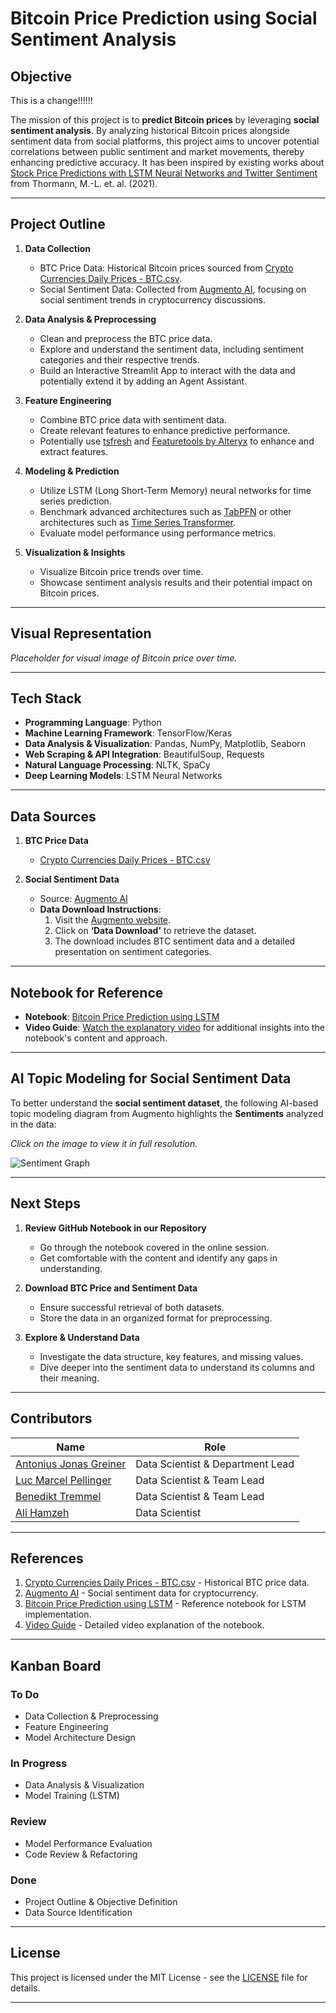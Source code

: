 
# **Bitcoin Price Prediction using Social Sentiment Analysis**

## **Objective**

This is a change!!!!!!

The mission of this project is to **predict Bitcoin prices** by leveraging **social sentiment analysis**. By analyzing historical Bitcoin prices alongside sentiment data from social platforms, this project aims to uncover potential correlations between public sentiment and market movements, thereby enhancing predictive accuracy. It has been inspired by existing works about [ Stock Price Predictions with LSTM Neural Networks and Twitter Sentiment](http://www.iapress.org/index.php/soic/article/view/1202) from Thormann, M.-L. et. al. (2021).

---

## **Project Outline**

1. **Data Collection**
   - BTC Price Data: Historical Bitcoin prices sourced from [Crypto Currencies Daily Prices - BTC.csv](https://www.kaggle.com/datasets/svaningelgem/crypto-currencies-daily-prices/data?select=BTC.csv).
   - Social Sentiment Data: Collected from [Augmento AI](https://www.augmento.ai/), focusing on social sentiment trends in cryptocurrency discussions.

2. **Data Analysis & Preprocessing**
   - Clean and preprocess the BTC price data.
   - Explore and understand the sentiment data, including sentiment categories and their respective trends.
   - Build an Interactive Streamlit App to interact with the data and potentially extend it by adding an Agent Assistant.

3. **Feature Engineering**
   - Combine BTC price data with sentiment data.
   - Create relevant features to enhance predictive performance.
   - Potentially use [tsfresh](https://tsfresh.readthedocs.io/en/latest/) and [Featuretools by Alteryx](https://featuretools.alteryx.com/en/stable/) to enhance and extract features.

4. **Modeling & Prediction**
   - Utilize LSTM (Long Short-Term Memory) neural networks for time series prediction.
   - Benchmark advanced architectures such as [TabPFN](https://github.com/PriorLabs/TabPFN) or other architectures such as [Time Series Transformer](https://huggingface.co/docs/transformers/model_doc/time_series_transformer).
   - Evaluate model performance using performance metrics.

5. **Visualization & Insights**
   - Visualize Bitcoin price trends over time.
   - Showcase sentiment analysis results and their potential impact on Bitcoin prices.

---

## **Visual Representation**
*Placeholder for visual image of Bitcoin price over time.*

---

## **Tech Stack**

- **Programming Language**: Python
- **Machine Learning Framework**: TensorFlow/Keras
- **Data Analysis & Visualization**: Pandas, NumPy, Matplotlib, Seaborn
- **Web Scraping & API Integration**: BeautifulSoup, Requests
- **Natural Language Processing**: NLTK, SpaCy
- **Deep Learning Models**: LSTM Neural Networks

---

## **Data Sources**

1. **BTC Price Data**
   - [Crypto Currencies Daily Prices - BTC.csv](https://www.kaggle.com/datasets/svaningelgem/crypto-currencies-daily-prices/data?select=BTC.csv)

2. **Social Sentiment Data**
   - Source: [Augmento AI](https://www.augmento.ai/)
   - **Data Download Instructions**:
     1. Visit the [Augmento website](https://www.augmento.ai/).
     2. Click on **‘Data Download’** to retrieve the dataset.
     3. The download includes BTC sentiment data and a detailed presentation on sentiment categories.

---

## **Notebook for Reference**

- **Notebook**: [Bitcoin Price Prediction using LSTM](https://www.kaggle.com/code/meetnagadia/bitcoin-price-prediction-using-lstm/notebook)
- **Video Guide**: [Watch the explanatory video](https://www.youtube.com/watch?time_continue=10&v=p-QY7JNGD60&embeds_referring_euri=https%3A%2F%2Fwww.kaggleusercontent.com%2F&source_ve_path=MjM4NTE) for additional insights into the notebook's content and approach.

---

## **AI Topic Modeling for Social Sentiment Data**

To better understand the **social sentiment dataset**, the following AI-based topic modeling diagram from Augmento highlights the **Sentiments** analyzed in the data:




*Click on the image to view it in full resolution.*

<img src="https://www.augmento.ai/wp-content/uploads/2019/06/Sentiments-and-topics-measured-by-Augmento-s-AI.jpg" alt="Sentiment Graph" width="auto"/>

---

## **Next Steps**

1. **Review GitHub Notebook in our Repository**
    - Go through the notebook covered in the online session.
    - Get comfortable with the content and identify any gaps in understanding.

2. **Download BTC Price and Sentiment Data**
    - Ensure successful retrieval of both datasets.
    - Store the data in an organized format for preprocessing.

3. **Explore & Understand Data**
    - Investigate the data structure, key features, and missing values.
    - Dive deeper into the sentiment data to understand its columns and their meaning.

---

## **Contributors**

| Name          | Role                         |
| ------------- | ----------------------------- |
| [Antonius Jonas Greiner](https://www.linkedin.com/in/antoniusjgreiner/)   | Data Scientist & Department Lead  |
| [Luc Marcel Pellinger](https://www.linkedin.com/in/luc-pellinger/) | Data Scientist & Team Lead                   |
| [Benedikt Tremmel](https://www.linkedin.com/in/benedikt-tremmel-55a119283/) | Data Scientist & Team Lead                 |
| [Ali Hamzeh](https://www.linkedin.com/in/alihamzeh/) | Data Scientist                |

---

## **References**

1. [Crypto Currencies Daily Prices - BTC.csv](https://www.kaggle.com/datasets/svaningelgem/crypto-currencies-daily-prices/data?select=BTC.csv) - Historical BTC price data.
2. [Augmento AI](https://www.augmento.ai/) - Social sentiment data for cryptocurrency.
3. [Bitcoin Price Prediction using LSTM](https://www.kaggle.com/code/meetnagadia/bitcoin-price-prediction-using-lstm/notebook) - Reference notebook for LSTM implementation.
4. [Video Guide](https://www.youtube.com/watch?time_continue=10&v=p-QY7JNGD60&embeds_referring_euri=https%3A%2F%2Fwww.kaggleusercontent.com%2F&source_ve_path=MjM4NTE) - Detailed video explanation of the notebook.

---

## **Kanban Board**

### **To Do**
- Data Collection & Preprocessing
- Feature Engineering
- Model Architecture Design

### **In Progress**
- Data Analysis & Visualization
- Model Training (LSTM)

### **Review**
- Model Performance Evaluation
- Code Review & Refactoring

### **Done**
- Project Outline & Objective Definition
- Data Source Identification

---

## **License**

This project is licensed under the MIT License - see the [LICENSE](LICENSE) file for details.

---
